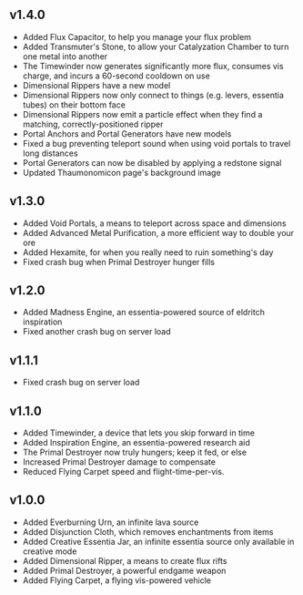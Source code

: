 v1.4.0
------
* Added Flux Capacitor, to help you manage your flux problem
* Added Transmuter's Stone, to allow your Catalyzation Chamber to turn one metal into another
* The Timewinder now generates significantly more flux, consumes vis charge, and incurs a 60-second cooldown on use
* Dimensional Rippers have a new model
* Dimensional Rippers now only connect to things (e.g. levers, essentia tubes) on their bottom face
* Dimensional Rippers now emit a particle effect when they find a matching, correctly-positioned ripper
* Portal Anchors and Portal Generators have new models
* Fixed a bug preventing teleport sound when using void portals to travel long distances
* Portal Generators can now be disabled by applying a redstone signal
* Updated Thaumonomicon page's background image

v1.3.0
------
* Added Void Portals, a means to teleport across space and dimensions
* Added Advanced Metal Purification, a more efficient way to double your ore
* Added Hexamite, for when you really need to ruin something's day
* Fixed crash bug when Primal Destroyer hunger fills

v1.2.0
------
* Added Madness Engine, an essentia-powered source of eldritch inspiration
* Fixed another crash bug on server load

v1.1.1
------
* Fixed crash bug on server load

v1.1.0
------
* Added Timewinder, a device that lets you skip forward in time
* Added Inspiration Engine, an essentia-powered research aid
* The Primal Destroyer now truly hungers; keep it fed, or else
* Increased Primal Destroyer damage to compensate
* Reduced Flying Carpet speed and flight-time-per-vis.

v1.0.0
------
* Added Everburning Urn, an infinite lava source
* Added Disjunction Cloth, which removes enchantments from items
* Added Creative Essentia Jar, an infinite essentia source only available in creative mode
* Added Dimensional Ripper, a means to create flux rifts
* Added Primal Destroyer, a powerful endgame weapon
* Added Flying Carpet, a flying vis-powered vehicle
